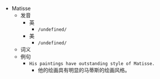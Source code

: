 - Matisse
  - 发音
    - 英
      - `/undefined/`
    - 美
      - `/undefined/`
  - 词义
  - 例句
    - `His paintings have outstanding style of Matisse.`
      - 他的绘画具有明显的马蒂斯的绘画风格。

